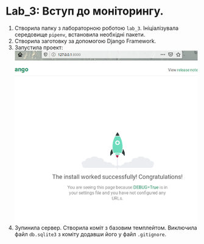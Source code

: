 # Lab_3: Вступ до моніторингу.

1. Створила папку з лабораторною роботою `lab_3`. Ініціалізувала середовище `pipenv`, встановила необхідні пакети.
2. Створила заготовку за допомогою Django Framework.
3. Запустила проект:
![](pic/django-server.png)
4. Зупинила сервер. Створила коміт з базовим темплейтом. Виключила файл `db.sqlite3` з коміту додавши його у файл `.gitignore`.